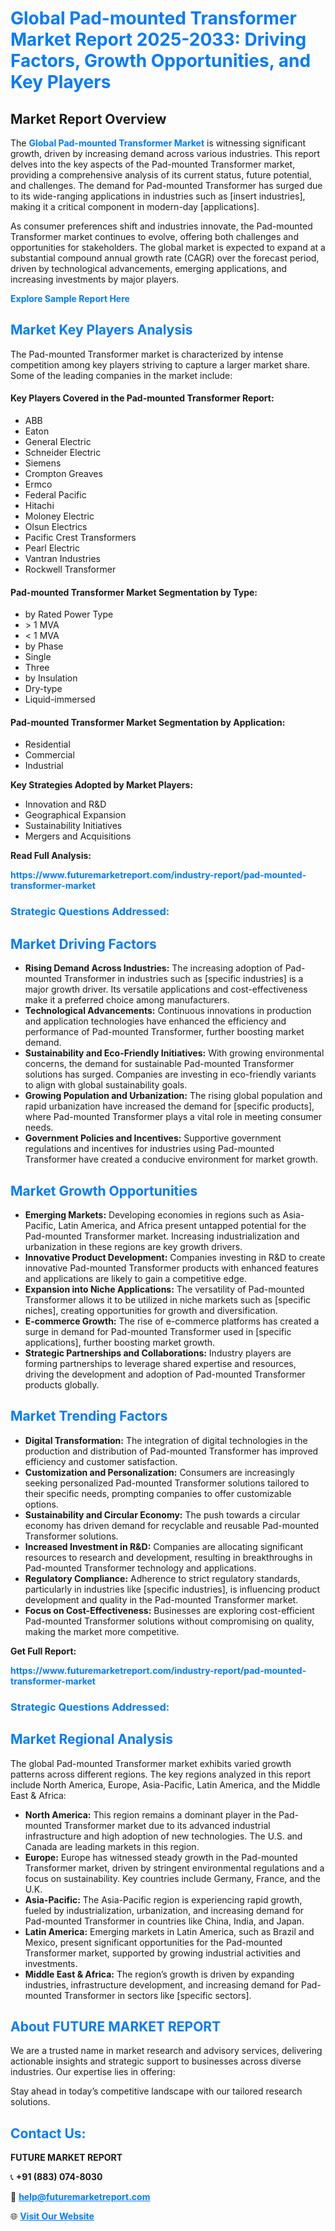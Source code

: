 <h1 style="color: #007BFF;">Global Pad-mounted Transformer Market Report 2025-2033: Driving Factors, Growth Opportunities, and Key Players</h1>

<section id="overview">
<h2>Market Report Overview</h2>
<p>The <a href="https://www.futuremarketreport.com/industry-report/pad-mounted-transformer-market" style="color: #007BFF; text-decoration: none;"><strong>Global Pad-mounted Transformer Market</strong></a> is witnessing significant growth, driven by increasing demand across various industries. This report delves into the key aspects of the Pad-mounted Transformer market, providing a comprehensive analysis of its current status, future potential, and challenges. The demand for Pad-mounted Transformer has surged due to its wide-ranging applications in industries such as [insert industries], making it a critical component in modern-day [applications].</p>
<p>As consumer preferences shift and industries innovate, the Pad-mounted Transformer market continues to evolve, offering both challenges and opportunities for stakeholders. The global market is expected to expand at a substantial compound annual growth rate (CAGR) over the forecast period, driven by technological advancements, emerging applications, and increasing investments by major players.</p>
</section>

<section id="overview">
<p><a href="https://www.futuremarketreport.com/request-sample/reportId=63224" style="color: #007BFF; text-decoration: none;"><strong>Explore Sample Report Here</strong></a></p>
</section>

<section id="key-players">
<h2 style="color: #007BFF;">Market Key Players Analysis</h2>
<p>The Pad-mounted Transformer market is characterized by intense competition among key players striving to capture a larger market share. Some of the leading companies in the market include:</p>
<h4>Key Players Covered in the Pad-mounted Transformer Report:</h4>
<ul><li>ABB</li><li>Eaton</li><li>General Electric</li><li>Schneider Electric</li><li>Siemens</li><li>Crompton Greaves</li><li>Ermco</li><li>Federal Pacific</li><li>Hitachi</li><li>Moloney Electric</li><li>Olsun Electrics</li><li>Pacific Crest Transformers</li><li>Pearl Electric</li><li>Vantran Industries</li><li>Rockwell Transformer</li></ul>
<h4>Pad-mounted Transformer Market Segmentation by Type:</h4>
<ul><li>by Rated Power Type</li><li>&gt; 1 MVA</li><li>&lt; 1 MVA</li><li>by Phase</li><li>Single</li><li>Three</li><li>by Insulation</li><li>Dry-type</li><li>Liquid-immersed</li></ul>

<h4>Pad-mounted Transformer Market Segmentation by Application:</h4>
<ul><li>Residential</li><li>Commercial</li><li>Industrial</li></ul>
<p><strong>Key Strategies Adopted by Market Players:</strong></p>
<ul>
<li>Innovation and R&D</li>
<li>Geographical Expansion</li>
<li>Sustainability Initiatives</li>
<li>Mergers and Acquisitions</li>
</ul>
</section>

<section>
<p><strong>Read Full Analysis: </strong></p><a href="https://www.futuremarketreport.com/industry-report/pad-mounted-transformer-market" style="color: #007BFF; text-decoration: none;"><strong>https://www.futuremarketreport.com/industry-report/pad-mounted-transformer-market</strong></a>
<h3 style="color: #007BFF;">Strategic Questions Addressed:</h3>
</section>

<section id="driving-factors">
<h2 style="color: #007BFF;">Market Driving Factors</h2>
<ul>
<li><strong>Rising Demand Across Industries:</strong> The increasing adoption of Pad-mounted Transformer in industries such as [specific industries] is a major growth driver. Its versatile applications and cost-effectiveness make it a preferred choice among manufacturers.</li>
<li><strong>Technological Advancements:</strong> Continuous innovations in production and application technologies have enhanced the efficiency and performance of Pad-mounted Transformer, further boosting market demand.</li>
<li><strong>Sustainability and Eco-Friendly Initiatives:</strong> With growing environmental concerns, the demand for sustainable Pad-mounted Transformer solutions has surged. Companies are investing in eco-friendly variants to align with global sustainability goals.</li>
<li><strong>Growing Population and Urbanization:</strong> The rising global population and rapid urbanization have increased the demand for [specific products], where Pad-mounted Transformer plays a vital role in meeting consumer needs.</li>
<li><strong>Government Policies and Incentives:</strong> Supportive government regulations and incentives for industries using Pad-mounted Transformer have created a conducive environment for market growth.</li>
</ul>
</section>

<section id="growth-opportunities">
<h2 style="color: #007BFF;">Market Growth Opportunities</h2>
<ul>
<li><strong>Emerging Markets:</strong> Developing economies in regions such as Asia-Pacific, Latin America, and Africa present untapped potential for the Pad-mounted Transformer market. Increasing industrialization and urbanization in these regions are key growth drivers.</li>
<li><strong>Innovative Product Development:</strong> Companies investing in R&D to create innovative Pad-mounted Transformer products with enhanced features and applications are likely to gain a competitive edge.</li>
<li><strong>Expansion into Niche Applications:</strong> The versatility of Pad-mounted Transformer allows it to be utilized in niche markets such as [specific niches], creating opportunities for growth and diversification.</li>
<li><strong>E-commerce Growth:</strong> The rise of e-commerce platforms has created a surge in demand for Pad-mounted Transformer used in [specific applications], further boosting market growth.</li>
<li><strong>Strategic Partnerships and Collaborations:</strong> Industry players are forming partnerships to leverage shared expertise and resources, driving the development and adoption of Pad-mounted Transformer products globally.</li>
</ul>
</section>

<section id="trending-factors">
<h2 style="color: #007BFF;">Market Trending Factors</h2>
<ul>
<li><strong>Digital Transformation:</strong> The integration of digital technologies in the production and distribution of Pad-mounted Transformer has improved efficiency and customer satisfaction.</li>
<li><strong>Customization and Personalization:</strong> Consumers are increasingly seeking personalized Pad-mounted Transformer solutions tailored to their specific needs, prompting companies to offer customizable options.</li>
<li><strong>Sustainability and Circular Economy:</strong> The push towards a circular economy has driven demand for recyclable and reusable Pad-mounted Transformer solutions.</li>
<li><strong>Increased Investment in R&D:</strong> Companies are allocating significant resources to research and development, resulting in breakthroughs in Pad-mounted Transformer technology and applications.</li>
<li><strong>Regulatory Compliance:</strong> Adherence to strict regulatory standards, particularly in industries like [specific industries], is influencing product development and quality in the Pad-mounted Transformer market.</li>
<li><strong>Focus on Cost-Effectiveness:</strong> Businesses are exploring cost-efficient Pad-mounted Transformer solutions without compromising on quality, making the market more competitive.</li>
</ul>
</section>

<section>
<p><strong>Get Full Report: </strong></p><a href="https://www.futuremarketreport.com/industry-report/pad-mounted-transformer-market" style="color: #007BFF; text-decoration: none;"><strong>https://www.futuremarketreport.com/industry-report/pad-mounted-transformer-market</strong></a>
<h3 style="color: #007BFF;">Strategic Questions Addressed:</h3>
</section>


<section id="regional-analysis">
<h2 style="color: #007BFF;">Market Regional Analysis</h2>
<p>The global Pad-mounted Transformer market exhibits varied growth patterns across different regions. The key regions analyzed in this report include North America, Europe, Asia-Pacific, Latin America, and the Middle East & Africa:</p>
<ul>
<li><strong>North America:</strong> This region remains a dominant player in the Pad-mounted Transformer market due to its advanced industrial infrastructure and high adoption of new technologies. The U.S. and Canada are leading markets in this region.</li>
<li><strong>Europe:</strong> Europe has witnessed steady growth in the Pad-mounted Transformer market, driven by stringent environmental regulations and a focus on sustainability. Key countries include Germany, France, and the U.K.</li>
<li><strong>Asia-Pacific:</strong> The Asia-Pacific region is experiencing rapid growth, fueled by industrialization, urbanization, and increasing demand for Pad-mounted Transformer in countries like China, India, and Japan.</li>
<li><strong>Latin America:</strong> Emerging markets in Latin America, such as Brazil and Mexico, present significant opportunities for the Pad-mounted Transformer market, supported by growing industrial activities and investments.</li>
<li><strong>Middle East & Africa:</strong> The region’s growth is driven by expanding industries, infrastructure development, and increasing demand for Pad-mounted Transformer in sectors like [specific sectors].</li>
</ul>
</section>

<footer>
<h2 style="color: #007BFF;">About FUTURE MARKET REPORT</h2>
<p>We are a trusted name in market research and advisory services, delivering actionable insights and strategic support to businesses across diverse industries. Our expertise lies in offering:</p>

<p>Stay ahead in today’s competitive landscape with our tailored research solutions.</p>

<h2 style="color: #007BFF;">Contact Us:</h2>
<p><strong>FUTURE MARKET REPORT</strong></p>
<p>📞 <strong>+91 (883) 074-8030</strong></p>
<p>📧 <strong><a href="mailto:help@futuremarketreport.com" style="color: #007BFF;">help@futuremarketreport.com</a></strong></p>
<p>🌐 <strong><a href="https://www.futuremarketreport.com/" style="color: #007BFF;">Visit Our Website</a></strong></p>
</footer>